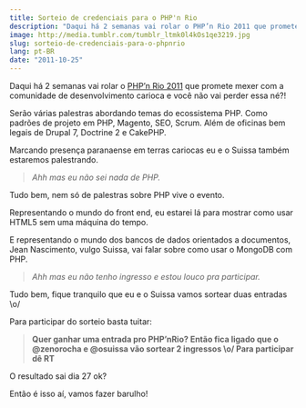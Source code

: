 ```yaml
---
title: Sorteio de credenciais para o PHP'n Rio
description: "Daqui há 2 semanas vai rolar o PHP’n Rio 2011 que promete mexer com a comunidade de desenvolvimento carioca e você não vai perder essa né?!"
image: http://media.tumblr.com/tumblr_ltmk0l4kOs1qe3219.jpg
slug: sorteio-de-credenciais-para-o-phpnrio
lang: pt-BR
date: "2011-10-25"
---
```


Daqui há 2 semanas vai rolar o [PHP’n Rio 2011](http://phpnrio.com.br/) que promete mexer com a comunidade de desenvolvimento carioca e você não vai perder essa né?!

Serão várias palestras abordando temas do ecossistema PHP. Como padrões de projeto em PHP, Magento, SEO, Scrum. Além de oficinas bem legais de Drupal 7, Doctrine 2 e CakePHP.

Marcando presença paranaense em terras cariocas eu e o Suissa também estaremos palestrando.

<!-- more -->

> _Ahh mas eu não sei nada de PHP._

Tudo bem, nem só de palestras sobre PHP vive o evento.

Representando o mundo do front end, eu estarei lá para mostrar como usar HTML5 sem uma máquina do tempo.

E representando o mundo dos bancos de dados orientados a documentos, Jean Nascimento, vulgo Suissa, vai falar sobre como usar o MongoDB com PHP.

> _Ahh mas eu não tenho ingresso e estou louco pra participar._

Tudo bem, fique tranquilo que eu e o Suissa vamos sortear duas entradas \o/

Para participar do sorteio basta tuitar:

> **Quer ganhar uma entrada pro PHP’nRio? Então fica ligado que o @zenorocha e @osuissa vão sortear 2 ingressos \o/ Para participar dê RT**

O resultado sai dia 27 ok?

Então é isso aí, vamos fazer barulho!
